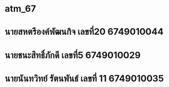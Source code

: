 # atm_67
# นายสหตรีองค์พัฒนกิจ เลขที่20 6749010044
# นายชนะสิทธิ์ภักดี เลขที่5 6749010029
# นายนันทวิทย์ รัตนพันธ์ เลขที่ 11 6749010035